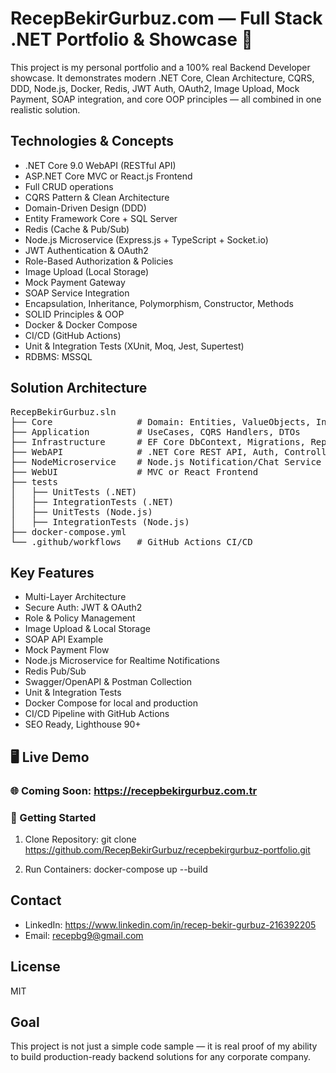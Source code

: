 # RecepBekirGurbuz.com — Full Stack .NET Portfolio & Showcase 🚀
This project is my personal portfolio and a 100% real Backend Developer showcase. It demonstrates modern .NET Core, Clean Architecture, CQRS, DDD, Node.js, Docker, Redis, JWT Auth, OAuth2, Image Upload, Mock Payment, SOAP integration, and core OOP principles — all combined in one realistic solution.

## Technologies & Concepts
- .NET Core 9.0 WebAPI (RESTful API)
- ASP.NET Core MVC or React.js Frontend
- Full CRUD operations
- CQRS Pattern & Clean Architecture
- Domain-Driven Design (DDD)
- Entity Framework Core + SQL Server
- Redis (Cache & Pub/Sub)
- Node.js Microservice (Express.js + TypeScript + Socket.io)
- JWT Authentication & OAuth2
- Role-Based Authorization & Policies
- Image Upload (Local Storage)
- Mock Payment Gateway
- SOAP Service Integration
- Encapsulation, Inheritance, Polymorphism, Constructor, Methods
- SOLID Principles & OOP
- Docker & Docker Compose
- CI/CD (GitHub Actions)
- Unit & Integration Tests (XUnit, Moq, Jest, Supertest)
- RDBMS: MSSQL

## Solution Architecture
<pre>
RecepBekirGurbuz.sln
├── Core                # Domain: Entities, ValueObjects, Interfaces
├── Application         # UseCases, CQRS Handlers, DTOs
├── Infrastructure      # EF Core DbContext, Migrations, Repositories
├── WebAPI              # .NET Core REST API, Auth, Controllers
├── NodeMicroservice    # Node.js Notification/Chat Service
├── WebUI               # MVC or React Frontend
├── tests
│   ├── UnitTests (.NET)
│   ├── IntegrationTests (.NET)
│   ├── UnitTests (Node.js)
│   ├── IntegrationTests (Node.js)
├── docker-compose.yml
└── .github/workflows   # GitHub Actions CI/CD
</pre>

## Key Features
- Multi-Layer Architecture
- Secure Auth: JWT & OAuth2
- Role & Policy Management
- Image Upload & Local Storage
- SOAP API Example
- Mock Payment Flow
- Node.js Microservice for Realtime Notifications
- Redis Pub/Sub
- Swagger/OpenAPI & Postman Collection
- Unit & Integration Tests
- Docker Compose for local and production
- CI/CD Pipeline with GitHub Actions
- SEO Ready, Lighthouse 90+

## 🖥️ Live Demo

### 🌐 Coming Soon: https://recepbekirgurbuz.com.tr

### 🚀 Getting Started
1. Clone Repository:
git clone https://github.com/RecepBekirGurbuz/recepbekirgurbuz-portfolio.git

2. Run Containers:
docker-compose up --build


## Contact
- LinkedIn: https://www.linkedin.com/in/recep-bekir-gurbuz-216392205
- Email: recepbg9@gmail.com

## License
MIT

## Goal
This project is not just a simple code sample — it is real proof of my ability to build production-ready backend solutions for any corporate company.
